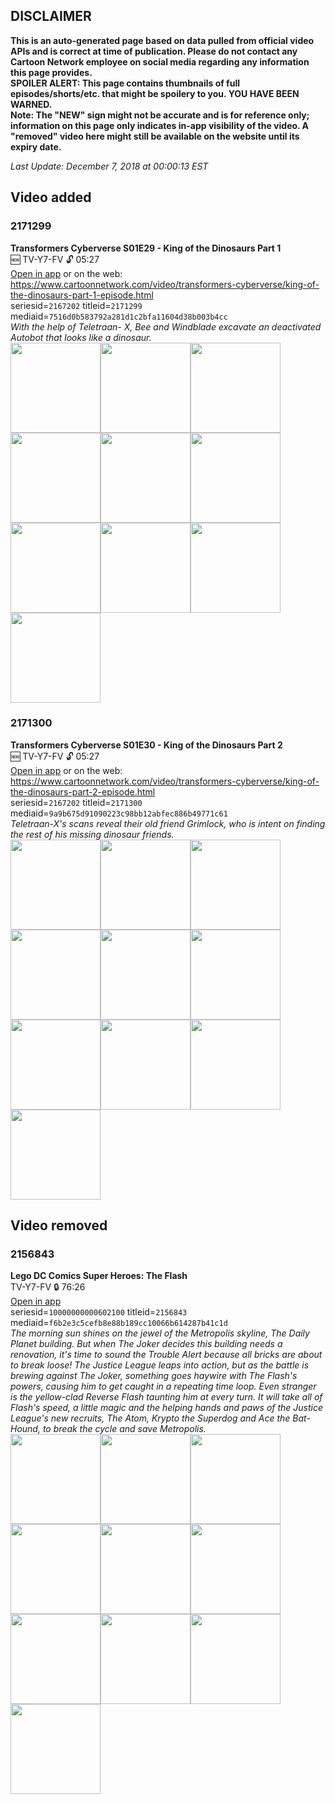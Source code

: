 ## DISCLAIMER
**This is an auto-generated page based on data pulled from official video APIs and is correct at time of publication. Please do not contact any Cartoon Network employee on social media regarding any information this page provides.**  
**SPOILER ALERT: This page contains thumbnails of full episodes/shorts/etc. that might be spoilery to you. YOU HAVE BEEN WARNED.**  
**Note: The "NEW" sign might not be accurate and is for reference only; information on this page only indicates in-app visibility of the video. A "removed" video here might still be available on the website until its expiry date.**  

_Last Update: December 7, 2018 at 00:00:13 EST_
## Video added
### 2171299
**Transformers Cyberverse S01E29 - King of the Dinosaurs Part 1**  
🆕 TV-Y7-FV 🔓 05:27  
[Open in app](https://tinyurl.com/y9vefp9k) or on the web: https://www.cartoonnetwork.com/video/transformers-cyberverse/king-of-the-dinosaurs-part-1-episode.html  
seriesid=`2167202` titleid=`2171299` mediaid=`7516d0b583792a281d1c2bfa11604d38b003b4cc`  
_With the help of Teletraan- X, Bee and Windblade excavate an deactivated Autobot that looks like a dinosaur._  
<a href="https://s3.amazonaws.com/cn-orchestrator/2171299_001_1280x720.jpg"><img src="https://s3.amazonaws.com/cn-orchestrator/2171299_001_640x360.jpg" height="144px" /></a><a href="https://s3.amazonaws.com/cn-orchestrator/2171299_002_1280x720.jpg"><img src="https://s3.amazonaws.com/cn-orchestrator/2171299_002_640x360.jpg" height="144px" /></a><a href="https://s3.amazonaws.com/cn-orchestrator/2171299_003_1280x720.jpg"><img src="https://s3.amazonaws.com/cn-orchestrator/2171299_003_640x360.jpg" height="144px" /></a><a href="https://s3.amazonaws.com/cn-orchestrator/2171299_004_1280x720.jpg"><img src="https://s3.amazonaws.com/cn-orchestrator/2171299_004_640x360.jpg" height="144px" /></a><a href="https://s3.amazonaws.com/cn-orchestrator/2171299_005_1280x720.jpg"><img src="https://s3.amazonaws.com/cn-orchestrator/2171299_005_640x360.jpg" height="144px" /></a><a href="https://s3.amazonaws.com/cn-orchestrator/2171299_006_1280x720.jpg"><img src="https://s3.amazonaws.com/cn-orchestrator/2171299_006_640x360.jpg" height="144px" /></a><a href="https://s3.amazonaws.com/cn-orchestrator/2171299_007_1280x720.jpg"><img src="https://s3.amazonaws.com/cn-orchestrator/2171299_007_640x360.jpg" height="144px" /></a><a href="https://s3.amazonaws.com/cn-orchestrator/2171299_008_1280x720.jpg"><img src="https://s3.amazonaws.com/cn-orchestrator/2171299_008_640x360.jpg" height="144px" /></a><a href="https://s3.amazonaws.com/cn-orchestrator/2171299_009_1280x720.jpg"><img src="https://s3.amazonaws.com/cn-orchestrator/2171299_009_640x360.jpg" height="144px" /></a><a href="https://s3.amazonaws.com/cn-orchestrator/2171299_010_1280x720.jpg"><img src="https://s3.amazonaws.com/cn-orchestrator/2171299_010_640x360.jpg" height="144px" /></a>
### 2171300
**Transformers Cyberverse S01E30 - King of the Dinosaurs Part 2**  
🆕 TV-Y7-FV 🔓 05:27  
[Open in app](https://tinyurl.com/y8ddwhau) or on the web: https://www.cartoonnetwork.com/video/transformers-cyberverse/king-of-the-dinosaurs-part-2-episode.html  
seriesid=`2167202` titleid=`2171300` mediaid=`9a9b675d91090223c98bb12abfec886b49771c61`  
_Teletraan-X's scans reveal their old friend Grimlock, who is intent on finding the rest of his missing dinosaur friends._  
<a href="https://s3.amazonaws.com/cn-orchestrator/2171300_001_1280x720.jpg"><img src="https://s3.amazonaws.com/cn-orchestrator/2171300_001_640x360.jpg" height="144px" /></a><a href="https://s3.amazonaws.com/cn-orchestrator/2171300_002_1280x720.jpg"><img src="https://s3.amazonaws.com/cn-orchestrator/2171300_002_640x360.jpg" height="144px" /></a><a href="https://s3.amazonaws.com/cn-orchestrator/2171300_003_1280x720.jpg"><img src="https://s3.amazonaws.com/cn-orchestrator/2171300_003_640x360.jpg" height="144px" /></a><a href="https://s3.amazonaws.com/cn-orchestrator/2171300_004_1280x720.jpg"><img src="https://s3.amazonaws.com/cn-orchestrator/2171300_004_640x360.jpg" height="144px" /></a><a href="https://s3.amazonaws.com/cn-orchestrator/2171300_005_1280x720.jpg"><img src="https://s3.amazonaws.com/cn-orchestrator/2171300_005_640x360.jpg" height="144px" /></a><a href="https://s3.amazonaws.com/cn-orchestrator/2171300_006_1280x720.jpg"><img src="https://s3.amazonaws.com/cn-orchestrator/2171300_006_640x360.jpg" height="144px" /></a><a href="https://s3.amazonaws.com/cn-orchestrator/2171300_007_1280x720.jpg"><img src="https://s3.amazonaws.com/cn-orchestrator/2171300_007_640x360.jpg" height="144px" /></a><a href="https://s3.amazonaws.com/cn-orchestrator/2171300_008_1280x720.jpg"><img src="https://s3.amazonaws.com/cn-orchestrator/2171300_008_640x360.jpg" height="144px" /></a><a href="https://s3.amazonaws.com/cn-orchestrator/2171300_009_1280x720.jpg"><img src="https://s3.amazonaws.com/cn-orchestrator/2171300_009_640x360.jpg" height="144px" /></a><a href="https://s3.amazonaws.com/cn-orchestrator/2171300_010_1280x720.jpg"><img src="https://s3.amazonaws.com/cn-orchestrator/2171300_010_640x360.jpg" height="144px" /></a>
## Video removed
### 2156843
**Lego DC Comics Super Heroes: The Flash**  
TV-Y7-FV 🔒 76:26  
[Open in app](https://tinyurl.com/yak6od99)  
seriesid=`10000000000602100` titleid=`2156843` mediaid=`f6b2e3c5cefb8e88b189cc10066b614287b41c1d`  
_The morning sun shines on the jewel of the Metropolis skyline, The Daily Planet building. But when The Joker decides this building needs a renovation, it's time to sound the Trouble Alert because all bricks are about to break loose! The Justice League leaps into action, but as the battle is brewing against The Joker, something goes haywire with The Flash's powers, causing him to get caught in a repeating time loop. Even stranger is the yellow-clad Reverse Flash taunting him at every turn. It will take all of Flash's speed, a little magic and the helping hands and paws of the Justice League's new recruits, The Atom, Krypto the Superdog and Ace the Bat-Hound, to break the cycle and save Metropolis._  
<a href="https://s3.amazonaws.com/cn-orchestrator/2156843_001_1280x720.jpg"><img src="https://s3.amazonaws.com/cn-orchestrator/2156843_001_640x360.jpg" height="144px" /></a><a href="https://s3.amazonaws.com/cn-orchestrator/2156843_002_1280x720.jpg"><img src="https://s3.amazonaws.com/cn-orchestrator/2156843_002_640x360.jpg" height="144px" /></a><a href="https://s3.amazonaws.com/cn-orchestrator/2156843_003_1280x720.jpg"><img src="https://s3.amazonaws.com/cn-orchestrator/2156843_003_640x360.jpg" height="144px" /></a><a href="https://s3.amazonaws.com/cn-orchestrator/2156843_004_1280x720.jpg"><img src="https://s3.amazonaws.com/cn-orchestrator/2156843_004_640x360.jpg" height="144px" /></a><a href="https://s3.amazonaws.com/cn-orchestrator/2156843_005_1280x720.jpg"><img src="https://s3.amazonaws.com/cn-orchestrator/2156843_005_640x360.jpg" height="144px" /></a><a href="https://s3.amazonaws.com/cn-orchestrator/2156843_006_1280x720.jpg"><img src="https://s3.amazonaws.com/cn-orchestrator/2156843_006_640x360.jpg" height="144px" /></a><a href="https://s3.amazonaws.com/cn-orchestrator/2156843_007_1280x720.jpg"><img src="https://s3.amazonaws.com/cn-orchestrator/2156843_007_640x360.jpg" height="144px" /></a><a href="https://s3.amazonaws.com/cn-orchestrator/2156843_008_1280x720.jpg"><img src="https://s3.amazonaws.com/cn-orchestrator/2156843_008_640x360.jpg" height="144px" /></a><a href="https://s3.amazonaws.com/cn-orchestrator/2156843_009_1280x720.jpg"><img src="https://s3.amazonaws.com/cn-orchestrator/2156843_009_640x360.jpg" height="144px" /></a><a href="https://s3.amazonaws.com/cn-orchestrator/2156843_010_1280x720.jpg"><img src="https://s3.amazonaws.com/cn-orchestrator/2156843_010_640x360.jpg" height="144px" /></a>
